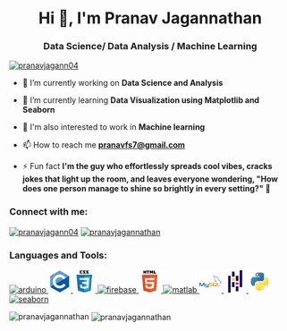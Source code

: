 <h1 align="center">Hi 👋, I'm Pranav Jagannathan</h1>
<h3 align="center">Data Science/ Data Analysis / Machine Learning</h3>

<p align="left"> <a href="https://twitter.com/pranavjagann04" target="blank"><img src="https://img.shields.io/twitter/follow/pranavjagann04?logo=twitter&style=for-the-badge" alt="pranavjagann04" /></a> </p>

- 🔭 I’m currently working on **Data Science and Analysis**

- 🌱 I’m currently learning **Data Visualization using Matplotlib and Seaborn**

- 👯 I'm also interested to work in **Machine learning**

- 📫 How to reach me **pranavfs7@gmail.com**

- ⚡ Fun fact **I'm the guy who effortlessly spreads cool vibes, cracks jokes that light up the room, and leaves everyone wondering, "How does one person manage to shine so brightly in every setting?" 🌟**

<h3 align="left">Connect with me:</h3>
<p align="left">
<a href="https://twitter.com/pranavjagann04" target="blank"><img align="center" src="https://raw.githubusercontent.com/rahuldkjain/github-profile-readme-generator/master/src/images/icons/Social/twitter.svg" alt="pranavjagann04" height="30" width="40" /></a>
<a href="https://linkedin.com/in/pranavjagannathan" target="blank"><img align="center" src="https://raw.githubusercontent.com/rahuldkjain/github-profile-readme-generator/master/src/images/icons/Social/linked-in-alt.svg" alt="pranavjagannathan" height="30" width="40" /></a>
</p>

<h3 align="left">Languages and Tools:</h3>
<p align="left"> <a href="https://www.arduino.cc/" target="_blank" rel="noreferrer"> <img src="https://cdn.worldvectorlogo.com/logos/arduino-1.svg" alt="arduino" width="40" height="40"/> </a> <a href="https://www.cprogramming.com/" target="_blank" rel="noreferrer"> <img src="https://raw.githubusercontent.com/devicons/devicon/master/icons/c/c-original.svg" alt="c" width="40" height="40"/> </a> <a href="https://www.w3schools.com/css/" target="_blank" rel="noreferrer"> <img src="https://raw.githubusercontent.com/devicons/devicon/master/icons/css3/css3-original-wordmark.svg" alt="css3" width="40" height="40"/> </a> <a href="https://firebase.google.com/" target="_blank" rel="noreferrer"> <img src="https://www.vectorlogo.zone/logos/firebase/firebase-icon.svg" alt="firebase" width="40" height="40"/> </a> <a href="https://www.w3.org/html/" target="_blank" rel="noreferrer"> <img src="https://raw.githubusercontent.com/devicons/devicon/master/icons/html5/html5-original-wordmark.svg" alt="html5" width="40" height="40"/> </a> <a href="https://www.mathworks.com/" target="_blank" rel="noreferrer"> <img src="https://upload.wikimedia.org/wikipedia/commons/2/21/Matlab_Logo.png" alt="matlab" width="40" height="40"/> </a> <a href="https://www.mysql.com/" target="_blank" rel="noreferrer"> <img src="https://raw.githubusercontent.com/devicons/devicon/master/icons/mysql/mysql-original-wordmark.svg" alt="mysql" width="40" height="40"/> </a> <a href="https://pandas.pydata.org/" target="_blank" rel="noreferrer"> <img src="https://raw.githubusercontent.com/devicons/devicon/2ae2a900d2f041da66e950e4d48052658d850630/icons/pandas/pandas-original.svg" alt="pandas" width="40" height="40"/> </a> <a href="https://www.python.org" target="_blank" rel="noreferrer"> <img src="https://raw.githubusercontent.com/devicons/devicon/master/icons/python/python-original.svg" alt="python" width="40" height="40"/> </a> <a href="https://seaborn.pydata.org/" target="_blank" rel="noreferrer"> <img src="https://seaborn.pydata.org/_images/logo-mark-lightbg.svg" alt="seaborn" width="40" height="40"/> </a> </p>

<p><img align="left" src="https://github-readme-stats.vercel.app/api/top-langs?username=pranavjagannathan&show_icons=true&locale=en&layout=compact" alt="pranavjagannathan" /></p>

<p>&nbsp;<img align="center" src="https://github-readme-stats.vercel.app/api?username=pranavjagannathan&show_icons=true&locale=en" alt="pranavjagannathan" /></p>
